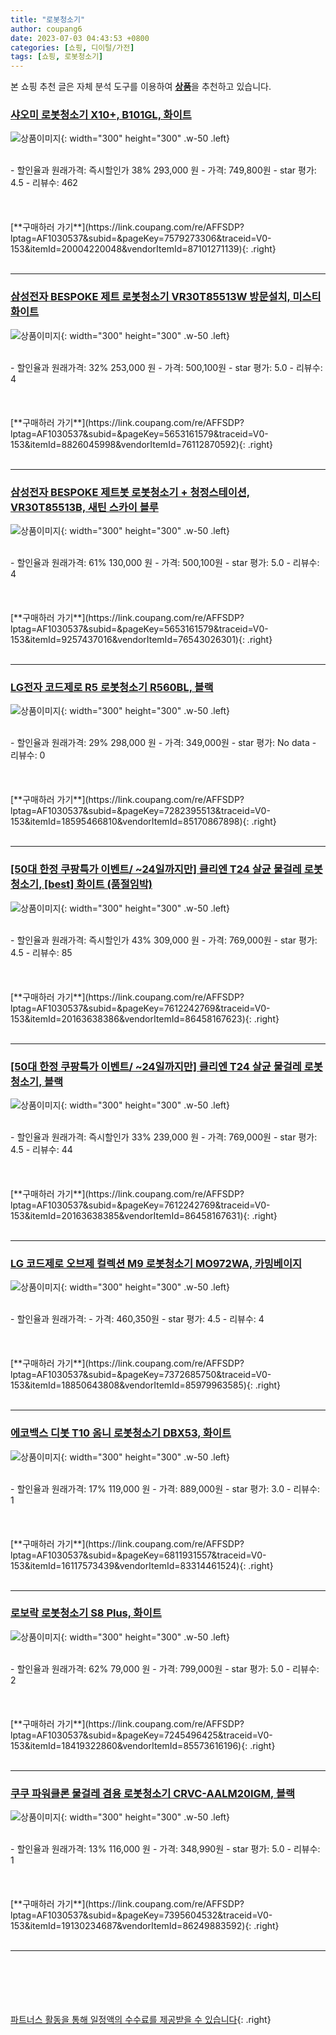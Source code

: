 ```yaml
---
title: "로봇청소기"
author: coupang6
date: 2023-07-03 04:43:53 +0800
categories: [쇼핑, 디이털/가전]
tags: [쇼핑, 로봇청소기]
---
```


본 쇼핑 추천 글은 자체 분석 도구를 이용하여 [**상품**](https://link.coupang.com/a/bao1ui)을 추천하고 있습니다.

### [샤오미 로봇청소기 X10+, B101GL, 화이트](https://link.coupang.com/re/AFFSDP?lptag=AF1030537&subid=&pageKey=7579273306&traceid=V0-153&itemId=20004220048&vendorItemId=87101271139)

![상품이미지](https://thumbnail6.coupangcdn.com/thumbnails/remote/230x230ex/image/retail/images/246424110722400-19f8f29c-eafe-4dca-b95e-1a99697631ef.jpg){: width="300" height="300" .w-50 .left}


<br>
- 할인율과 원래가격: 즉시할인가 38%  293,000   원
- 가격: 749,800원
- star 평가: 4.5
- 리뷰수: 462
<br>
<br>
<br>
<br>
[**구매하러 가기**](https://link.coupang.com/re/AFFSDP?lptag=AF1030537&subid=&pageKey=7579273306&traceid=V0-153&itemId=20004220048&vendorItemId=87101271139){: .right}
<br>
<br>

---

### [삼성전자 BESPOKE 제트 로봇청소기 VR30T85513W 방문설치, 미스티화이트](https://link.coupang.com/re/AFFSDP?lptag=AF1030537&subid=&pageKey=5653161579&traceid=V0-153&itemId=8826045998&vendorItemId=76112870592)

![상품이미지](https://thumbnail8.coupangcdn.com/thumbnails/remote/230x230ex/image/retail/images/5903722078959211-2e7eb562-4874-4205-af82-a70dde3b73cb.jpg){: width="300" height="300" .w-50 .left}


<br>
- 할인율과 원래가격: 32%  253,000   원
- 가격: 500,100원
- star 평가: 5.0
- 리뷰수: 4
<br>
<br>
<br>
<br>
[**구매하러 가기**](https://link.coupang.com/re/AFFSDP?lptag=AF1030537&subid=&pageKey=5653161579&traceid=V0-153&itemId=8826045998&vendorItemId=76112870592){: .right}
<br>
<br>

---

### [삼성전자 BESPOKE 제트봇 로봇청소기 + 청정스테이션, VR30T85513B, 새틴 스카이 블루](https://link.coupang.com/re/AFFSDP?lptag=AF1030537&subid=&pageKey=5653161579&traceid=V0-153&itemId=9257437016&vendorItemId=76543026301)

![상품이미지](https://thumbnail6.coupangcdn.com/thumbnails/remote/230x230ex/image/retail/images/5903335644531375-94350dd4-bab1-4c8b-9ab4-0a3e2240ffde.jpg){: width="300" height="300" .w-50 .left}


<br>
- 할인율과 원래가격: 61%  130,000   원
- 가격: 500,100원
- star 평가: 5.0
- 리뷰수: 4
<br>
<br>
<br>
<br>
[**구매하러 가기**](https://link.coupang.com/re/AFFSDP?lptag=AF1030537&subid=&pageKey=5653161579&traceid=V0-153&itemId=9257437016&vendorItemId=76543026301){: .right}
<br>
<br>

---

### [LG전자 코드제로 R5 로봇청소기 R560BL, 블랙](https://link.coupang.com/re/AFFSDP?lptag=AF1030537&subid=&pageKey=7282395513&traceid=V0-153&itemId=18595466810&vendorItemId=85170867898)

![상품이미지](https://thumbnail6.coupangcdn.com/thumbnails/remote/230x230ex/image/rs_quotation_api/s7urn40c/0e6eb371f0384d0ea29b3d24e8b34196.jpg){: width="300" height="300" .w-50 .left}


<br>
- 할인율과 원래가격: 29%  298,000   원
- 가격: 349,000원
- star 평가: No data
- 리뷰수: 0
<br>
<br>
<br>
<br>
[**구매하러 가기**](https://link.coupang.com/re/AFFSDP?lptag=AF1030537&subid=&pageKey=7282395513&traceid=V0-153&itemId=18595466810&vendorItemId=85170867898){: .right}
<br>
<br>

---

### [[50대 한정 쿠팡특가 이벤트/ ~24일까지만] 클리엔 T24 살균 물걸레 로봇청소기, [best] 화이트 (품절임박)](https://link.coupang.com/re/AFFSDP?lptag=AF1030537&subid=&pageKey=7612242769&traceid=V0-153&itemId=20163638386&vendorItemId=86458167623)

![상품이미지](https://thumbnail7.coupangcdn.com/thumbnails/remote/230x230ex/image/vendor_inventory/594c/cbd3f8be2993a9a1393a5553f22f4776014022ee8914ab08cafd14bc4e87.jpg){: width="300" height="300" .w-50 .left}


<br>
- 할인율과 원래가격: 즉시할인가 43%  309,000   원
- 가격: 769,000원
- star 평가: 4.5
- 리뷰수: 85
<br>
<br>
<br>
<br>
[**구매하러 가기**](https://link.coupang.com/re/AFFSDP?lptag=AF1030537&subid=&pageKey=7612242769&traceid=V0-153&itemId=20163638386&vendorItemId=86458167623){: .right}
<br>
<br>

---

### [[50대 한정 쿠팡특가 이벤트/ ~24일까지만] 클리엔 T24 살균 물걸레 로봇청소기, 블랙](https://link.coupang.com/re/AFFSDP?lptag=AF1030537&subid=&pageKey=7612242769&traceid=V0-153&itemId=20163638385&vendorItemId=86458167631)

![상품이미지](https://thumbnail7.coupangcdn.com/thumbnails/remote/230x230ex/image/vendor_inventory/eb0d/7b468906f16723f8a6932121ffb3f9b810c068270aaf8ddc874dba8dc81c.jpg){: width="300" height="300" .w-50 .left}


<br>
- 할인율과 원래가격: 즉시할인가 33%  239,000   원
- 가격: 769,000원
- star 평가: 4.5
- 리뷰수: 44
<br>
<br>
<br>
<br>
[**구매하러 가기**](https://link.coupang.com/re/AFFSDP?lptag=AF1030537&subid=&pageKey=7612242769&traceid=V0-153&itemId=20163638385&vendorItemId=86458167631){: .right}
<br>
<br>

---

### [LG 코드제로 오브제 컬렉션 M9 로봇청소기 MO972WA, 카밍베이지](https://link.coupang.com/re/AFFSDP?lptag=AF1030537&subid=&pageKey=7372685750&traceid=V0-153&itemId=18850643808&vendorItemId=85979963585)

![상품이미지](https://thumbnail9.coupangcdn.com/thumbnails/remote/230x230ex/image/retail/images/2023/05/16/10/7/2184dec9-3cbf-4eaa-b6a8-1dc3b6c6eacb.jpg){: width="300" height="300" .w-50 .left}


<br>
- 할인율과 원래가격: 
- 가격: 460,350원
- star 평가: 4.5
- 리뷰수: 4
<br>
<br>
<br>
<br>
[**구매하러 가기**](https://link.coupang.com/re/AFFSDP?lptag=AF1030537&subid=&pageKey=7372685750&traceid=V0-153&itemId=18850643808&vendorItemId=85979963585){: .right}
<br>
<br>

---

### [에코백스 디봇 T10 옴니 로봇청소기 DBX53, 화이트](https://link.coupang.com/re/AFFSDP?lptag=AF1030537&subid=&pageKey=6811931557&traceid=V0-153&itemId=16117573439&vendorItemId=83314461524)

![상품이미지](https://thumbnail7.coupangcdn.com/thumbnails/remote/230x230ex/image/retail/images/680598474473765-26f687b3-ee81-432d-9a19-64ea93710504.jpg){: width="300" height="300" .w-50 .left}


<br>
- 할인율과 원래가격: 17%  119,000   원
- 가격: 889,000원
- star 평가: 3.0
- 리뷰수: 1
<br>
<br>
<br>
<br>
[**구매하러 가기**](https://link.coupang.com/re/AFFSDP?lptag=AF1030537&subid=&pageKey=6811931557&traceid=V0-153&itemId=16117573439&vendorItemId=83314461524){: .right}
<br>
<br>

---

### [로보락 로봇청소기 S8 Plus, 화이트](https://link.coupang.com/re/AFFSDP?lptag=AF1030537&subid=&pageKey=7245496425&traceid=V0-153&itemId=18419322860&vendorItemId=85573616196)

![상품이미지](https://thumbnail10.coupangcdn.com/thumbnails/remote/230x230ex/image/retail/images/7187088434833267-1b33a8ba-bdaa-47af-842c-b749714dc049.jpg){: width="300" height="300" .w-50 .left}


<br>
- 할인율과 원래가격: 62%  79,000   원
- 가격: 799,000원
- star 평가: 5.0
- 리뷰수: 2
<br>
<br>
<br>
<br>
[**구매하러 가기**](https://link.coupang.com/re/AFFSDP?lptag=AF1030537&subid=&pageKey=7245496425&traceid=V0-153&itemId=18419322860&vendorItemId=85573616196){: .right}
<br>
<br>

---

### [쿠쿠 파워클론 물걸레 겸용 로봇청소기 CRVC-AALM20IGM, 블랙](https://link.coupang.com/re/AFFSDP?lptag=AF1030537&subid=&pageKey=7395604532&traceid=V0-153&itemId=19130234687&vendorItemId=86249883592)

![상품이미지](https://thumbnail7.coupangcdn.com/thumbnails/remote/230x230ex/image/retail/images/2023/06/12/10/0/fb72803b-2137-4d64-b49e-fdb69201c9c4.jpg){: width="300" height="300" .w-50 .left}


<br>
- 할인율과 원래가격: 13%  116,000   원
- 가격: 348,990원
- star 평가: 5.0
- 리뷰수: 1
<br>
<br>
<br>
<br>
[**구매하러 가기**](https://link.coupang.com/re/AFFSDP?lptag=AF1030537&subid=&pageKey=7395604532&traceid=V0-153&itemId=19130234687&vendorItemId=86249883592){: .right}
<br>
<br>

---
<br><br><br><br><br> [파트너스 활동을 통해 일정액의 수수료를 제공받을 수 있습니다](https://link.coupang.com/a/bao1ui){: .right}
